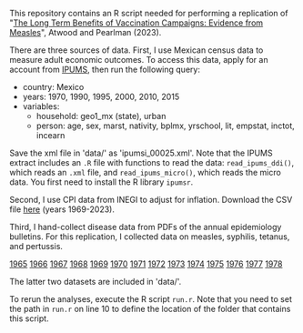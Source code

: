 This repository contains an R script needed for performing a replication of "[The Long Term Benefits of Vaccination Campaigns: Evidence from Measles](https://web.archive.org/web/20230502002136/https://www.haverford.edu/sites/default/files/Department/Economics/econ-colloquium-Measles_Mexico_Feb2023.pdf)", Atwood and Pearlman (2023).

There are three sources of data.
First, I use Mexican census data to measure adult economic outcomes.
To access this data, apply for an account from [IPUMS](https://international.ipums.org/international/), then run the following query:
- country: Mexico
- years: 1970, 1990, 1995, 2000, 2010, 2015
- variables:
    - household: geo1_mx (state), urban
    - person: age, sex, marst, nativity, bplmx, yrschool, lit, empstat, inctot, incearn

Save the xml file in 'data/' as 'ipumsi_00025.xml'.
Note that the IPUMS extract includes an `.R` file with functions to read the data: `read_ipums_ddi()`, which reads an `.xml` file, and `read_ipums_micro()`, which reads the micro data. 
You first need to install the R library `ipumsr`.

Second, I use CPI data from INEGI to adjust for inflation. Download the CSV file [here](https://web.archive.org/web/20230502002120/https://www.inegi.org.mx/app/tabulados/default.aspx?nc=ca55_2018&idrt=137&opc=t) (years 1969-2023).

Third, I hand-collect disease data from PDFs of the annual epidemiology bulletins. For this replication, I collected data on measles, syphilis, tetanus, and pertussis.

[1965](https://web.archive.org/web/20230501235756/https://saludpublica.mx/index.php/spm/article/view/3720/3604)
[1966](https://web.archive.org/web/20230501235741/https://saludpublica.mx/index.php/spm/article/view/3497/3382)
[1967](https://web.archive.org/web/20230501235510/https://saludpublica.mx/index.php/spm/article/view/3061/2947)
[1968](https://web.archive.org/web/20230501235706/https://saludpublica.mx/index.php/spm/article/view/2849/2736)
[1969](https://web.archive.org/web/20230501235652/https://saludpublica.mx/index.php/spm/article/view/2236/2126)
[1970](https://web.archive.org/web/20230501235427/https://saludpublica.mx/index.php/spm/article/view/2025/1915)
[1971](https://web.archive.org/web/20230501235419/https://saludpublica.mx/index.php/spm/article/view/1817/1781)
[1972](https://web.archive.org/web/20230501235408/https://saludpublica.mx/index.php/spm/article/view/1649/1632)
[1973](https://web.archive.org/web/20230501235317/https://saludpublica.mx/index.php/spm/article/view/1505/1488)
[1974](https://web.archive.org/web/20230501235305/https://saludpublica.mx/index.php/spm/article/view/1363/1347)
[1975](https://web.archive.org/web/20230501235251/https://saludpublica.mx/index.php/spm/article/view/1234/1219)
[1976](https://web.archive.org/web/20230501234755/https://saludpublica.mx/index.php/spm/article/view/1126/1111)
[1977](https://web.archive.org/web/20230501234734/https://saludpublica.mx/index.php/spm/article/view/994/980)
[1978](https://web.archive.org/web/20230501234823/https://saludpublica.mx/index.php/spm/article/view/899/885)

The latter two datasets are included in 'data/'.

To rerun the analyses, execute the R script `run.r`. Note that you need to set the path in `run.r` on line 10 to define the location of the folder that contains this script.